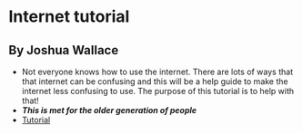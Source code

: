 # Internet tutorial 
## By Joshua Wallace
- Not everyone knows how to use the internet. There are lots of ways that that internet can be confusing and this will be a help guide to make the internet less confusing to use. The purpose of this tutorial is to help with that!
- ***This is met for the older generation of people***
- [Tutorial](https://github.com/jcwnpd/Final-Project/blob/1ce236db669cee2161537d343fb4bb42c9981e91/InternetTutorial.md)
